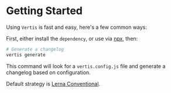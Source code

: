 # Getting Started

Using `Vertis` is fast and easy, here's a few common ways:

First, either install the `dependency`, or use via [npx](https://docs.npmjs.com/cli/commands/npx), then:

``` bash
# Generate a changelog
vertis generate
```

This command will look for a `vertis.config.js` file and generate a changelog based on configuration.

Default strategy is [Lerna Conventional](./strategies/lerna-conventional.md).
